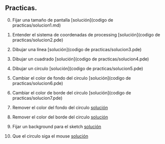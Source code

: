 ## Practicas.

0. Fijar una tamaño de pantalla                     [solución](codigo de practicas/solucion1.md)

1. Entender el sistema de coordenadas de processing [solución](codigo de practicas/solucion2.pde)

2. Dibujar una línea                                [solución](codigo de practicas/solucion3.pde)

3. Dibujar un cuadrado                              [solución](codigo de practicas/solucion4.pde)

4. Dibujar un circulo                               [solución](codigo de practicas/solucion5.pde)

5. Cambiar el color de fondo del circulo            [solución](codigo de practicas/solucion6.pde)

6. Cambiar el color de borde del circulo            [solución](codigo de practicas/solucion7.pde)

7. Remover el color del fondo del circulo           [solución](solución8.md)

8. Remover el color del borde del circulo           [solución](solución9.md)

9. Fijar un background para el sketch               [solución](solución10.md)

10. Que el circulo siga el mouse                    [solución](solución11.md)
